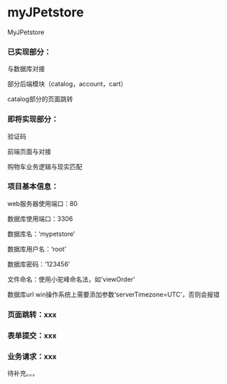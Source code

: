 # myJPetstore
MyJPetstore
### 已实现部分：

与数据库对接

部分后端模块（catalog，account，cart）

catalog部分的页面跳转

### 即将实现部分：

验证码

前端页面与对接

购物车业务逻辑与现实匹配

### 项目基本信息：

web服务器使用端口：80

数据库使用端口：3306

数据库名：‘mypetstore’

数据库用户名：‘root’

数据库密码：‘123456’

文件命名：使用小驼峰命名法，如'viewOrder'

数据库url win操作系统上需要添加参数‘serverTimezone=UTC'，否则会报错

### 页面跳转：xxx

### 表单提交：xxx

### 业务请求：xxx

待补充。。。



